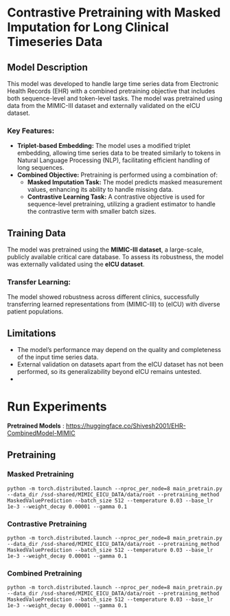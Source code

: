# Contrastive Pretraining with Masked Imputation for Long Clinical Timeseries Data

## Model Description
This model was developed to handle large time series data from Electronic Health Records (EHR) with a combined pretraining objective that includes both sequence-level and token-level tasks. The model was pretrained using data from the MIMIC-III dataset and externally validated on the eICU dataset.

### Key Features:
- **Triplet-based Embedding:** The model uses a modified triplet embedding, allowing time series data to be treated similarly to tokens in Natural Language Processing (NLP), facilitating efficient handling of long sequences.
- **Combined Objective:** Pretraining is performed using a combination of:
  - **Masked Imputation Task:** The model predicts masked measurement values, enhancing its ability to handle missing data.
  - **Contrastive Learning Task:** A contrastive objective is used for sequence-level pretraining, utilizing a gradient estimator to handle the contrastive term with smaller batch sizes.

## Training Data
The model was pretrained using the **MIMIC-III dataset**, a large-scale, publicly available critical care database. To assess its robustness, the model was externally validated using the **eICU dataset**.

### Transfer Learning:
The model showed robustness across different clinics, successfully transferring learned representations from (MIMIC-III) to (eICU) with diverse patient populations.

## Limitations
- The model’s performance may depend on the quality and completeness of the input time series data.
- External validation on datasets apart from the eICU dataset has not been performed, so its generalizability beyond eICU remains untested.
- 
# Run Experiments

**Pretrained Models** : https://huggingface.co/Shivesh2001/EHR-CombinedModel-MIMIC

## Pretraining

### Masked Pretraining

`python -m torch.distributed.launch --nproc_per_node=8 main_pretrain.py --data_dir /ssd-shared/MIMIC_EICU_DATA/data/root --pretraining_method MaskedValuePrediction --batch_size 512 --temperature 0.03 --base_lr 1e-3 --weight_decay 0.00001 --gamma 0.1`

### Contrastive Pretraining

`python -m torch.distributed.launch --nproc_per_node=8 main_pretrain.py --data_dir /ssd-shared/MIMIC_EICU_DATA/data/root --pretraining_method MaskedValuePrediction --batch_size 512 --temperature 0.03 --base_lr 1e-3 --weight_decay 0.00001 --gamma 0.1`

### Combined Pretraining

`python -m torch.distributed.launch --nproc_per_node=8 main_pretrain.py --data_dir /ssd-shared/MIMIC_EICU_DATA/data/root --pretraining_method MaskedValuePrediction --batch_size 512 --temperature 0.03 --base_lr 1e-3 --weight_decay 0.00001 --gamma 0.1`

